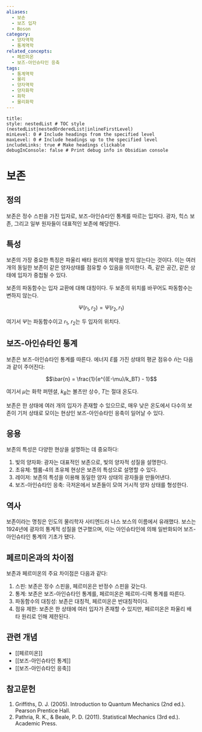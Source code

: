 ```yaml
---
aliases:
  - 보손
  - 보즈 입자
  - Boson
category:
  - 양자역학
  - 통계역학
related_concepts:
  - 페르미온
  - 보즈-아인슈타인 응축
tags:
  - 통계역학
  - 물리
  - 양자역학
  - 양자화학
  - 화학
  - 물리화학
---
```


```table-of-contents
title: 
style: nestedList # TOC style (nestedList|nestedOrderedList|inlineFirstLevel)
minLevel: 0 # Include headings from the specified level
maxLevel: 0 # Include headings up to the specified level
includeLinks: true # Make headings clickable
debugInConsole: false # Print debug info in Obsidian console
```

# 보존

## 정의

보존은 정수 스핀을 가진 입자로, 보즈-아인슈타인 통계를 따르는 입자다. 광자, 힉스 보존, 그리고 일부 원자들이 대표적인 보존에 해당한다. 

## 특성

보존의 가장 중요한 특징은 파울리 배타 원리의 제약을 받지 않는다는 것이다. 이는 여러 개의 동일한 보존이 같은 양자상태를 점유할 수 있음을 의미한다. 즉, 같은 공간, 같은 상태에 입자가 중첩될 수 있다.

보존의 파동함수는 입자 교환에 대해 대칭이다. 두 보존의 위치를 바꾸어도 파동함수는 변하지 않는다.

$$\Psi(r_1, r_2) = \Psi(r_2, r_1)$$

여기서 $\Psi$는 파동함수이고 $r_1$, $r_2$는 두 입자의 위치다.

## 보즈-아인슈타인 통계

보존은 보즈-아인슈타인 통계를 따른다. 에너지 $E$를 가진 상태의 평균 점유수 $\bar{n}$는 다음과 같이 주어진다:

$$\bar{n} = \frac{1}{e^{(E-\mu)/k_BT} - 1}$$

여기서 $\mu$는 화학 퍼텐셜, $k_B$는 볼츠만 상수, $T$는 절대 온도다.

보존은 한 상태에 여러 개의 입자가 존재할 수 있으므로, 매우 낮은 온도에서 다수의 보존이 기저 상태로 모이는 현상인 보즈-아인슈타인 응축이 일어날 수 있다.

## 응용

보존의 특성은 다양한 현상을 설명하는 데 중요하다:

1. 빛의 양자화: 광자는 대표적인 보존으로, 빛의 양자적 성질을 설명한다.
2. 초유체: 헬륨-4의 초유체 현상은 보존의 특성으로 설명할 수 있다.
3. 레이저: 보존의 특성을 이용해 동일한 양자 상태의 광자들을 만들어낸다.
4. 보즈-아인슈타인 응축: 극저온에서 보존들이 모여 거시적 양자 상태를 형성한다.

## 역사

보존이라는 명칭은 인도의 물리학자 사티엔드라 나스 보스의 이름에서 유래했다. 보스는 1924년에 광자의 통계적 성질을 연구했으며, 이는 아인슈타인에 의해 일반화되어 보즈-아인슈타인 통계의 기초가 됐다.

## 페르미온과의 차이점

보존과 페르미온의 주요 차이점은 다음과 같다:

1. 스핀: 보존은 정수 스핀을, 페르미온은 반정수 스핀을 갖는다.
2. 통계: 보존은 보즈-아인슈타인 통계를, 페르미온은 페르미-디랙 통계를 따른다.
3. 파동함수의 대칭성: 보존은 대칭적, 페르미온은 반대칭적이다.
4. 점유 제한: 보존은 한 상태에 여러 입자가 존재할 수 있지만, 페르미온은 파울리 배타 원리로 인해 제한된다.

## 관련 개념

- [[페르미온]]
- [[보즈-아인슈타인 통계]]
- [[보즈-아인슈타인 응축]]

## 참고문헌

1. Griffiths, D. J. (2005). Introduction to Quantum Mechanics (2nd ed.). Pearson Prentice Hall.
2. Pathria, R. K., & Beale, P. D. (2011). Statistical Mechanics (3rd ed.). Academic Press.